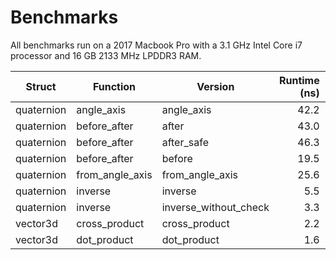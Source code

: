 # Benchmarks

All benchmarks run on a 2017 Macbook Pro with a 3.1 GHz Intel Core i7
processor and 16 GB 2133 MHz LPDDR3 RAM.

Struct | Function | Version | Runtime (ns) | Throughput (Mops/s)
-------|----------|---------|-------------:|-------------------:
quaternion | angle\_axis | angle\_axis |   42.2 |   23.7
quaternion | before\_after | after |   43.0 |   23.3
quaternion | before\_after | after\_safe |   46.3 |   21.6
quaternion | before\_after | before |   19.5 |   51.3
quaternion | from\_angle\_axis | from\_angle\_axis |   25.6 |   39.1
quaternion | inverse | inverse |    5.5 |  183.1
quaternion | inverse | inverse\_without\_check |    3.3 |  300.4
vector3d | cross\_product | cross\_product |    2.2 |  448.7
vector3d | dot\_product | dot\_product |    1.6 |  625.2